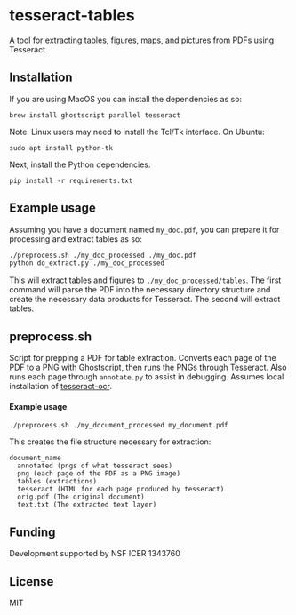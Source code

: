 # tesseract-tables
A tool for extracting tables, figures, maps, and pictures from PDFs using Tesseract

## Installation
If you are using MacOS you can install the dependencies as so:

````
brew install ghostscript parallel tesseract
````

Note: Linux users may need to install the Tcl/Tk interface. On Ubuntu:

```
sudo apt install python-tk
```

Next, install the Python dependencies:

````
pip install -r requirements.txt
````

## Example usage
Assuming you have a document named `my_doc.pdf`, you can prepare it for processing and extract tables as so:

````bash
./preprocess.sh ./my_doc_processed ./my_doc.pdf
python do_extract.py ./my_doc_processed
````

This will extract tables and figures to `./my_doc_processed/tables`. The first command will parse the PDF into the necessary directory structure and create the necessary data products for Tesseract. The second will extract tables.

## preprocess.sh
Script for prepping a PDF for table extraction. Converts each page of the PDF to a PNG with Ghostscript, then runs the PNGs through Tesseract. Also runs each page through `annotate.py` to assist in debugging. Assumes local installation of [tesseract-ocr](https://github.com/tesseract-ocr/tesseract).

#### Example usage

````
./preprocess.sh ./my_document_processed my_document.pdf
````

This creates the file structure necessary for extraction:
````
document_name
  annotated (pngs of what tesseract sees)
  png (each page of the PDF as a PNG image)
  tables (extractions)
  tesseract (HTML for each page produced by tesseract)
  orig.pdf (The original document)
  text.txt (The extracted text layer)
````

## Funding
Development supported by NSF ICER 1343760

## License
MIT
